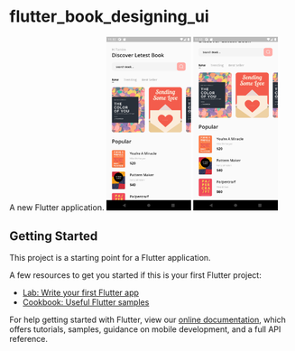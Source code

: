 # flutter_book_designing_ui

A new Flutter application.
<img src="images/Screenshot_1621447179.png" width=150/>       <img src="images/Screenshot_1621447185.png" width=150/>
## Getting Started

This project is a starting point for a Flutter application.

A few resources to get you started if this is your first Flutter project:

- [Lab: Write your first Flutter app](https://flutter.dev/docs/get-started/codelab)
- [Cookbook: Useful Flutter samples](https://flutter.dev/docs/cookbook)

For help getting started with Flutter, view our
[online documentation](https://flutter.dev/docs), which offers tutorials,
samples, guidance on mobile development, and a full API reference.
